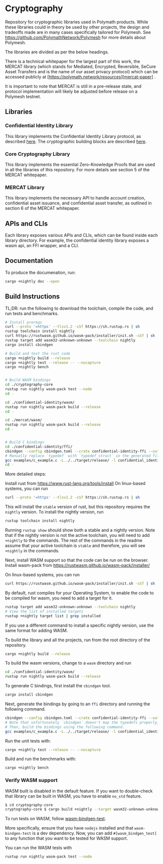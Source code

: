 # Cryptography

Repository for cryptographic libraries used in Polymath products. While these libraries could in
theory be used by other projects, the design and tradeoffs made are in many cases specifically
tailored for Polymesh. See https://github.com/PolymathNetwork/Polymesh for more details about
Polymesh.

The libraries are divided as per the below headings.

There is a technical whitepaper for the largest part of this work, the MERCAT library
(which stands for Mediated, Encrypted, Reversible, SeCure Asset Transfers and is the name of
our asset privacy protocol) which can be accessed publicly at
[https://polymath.network/resources][mercat-paper] .

It is important to note that MERCAT is still in a pre-release state, and protocol implementation
will likely be adjusted before release on a Polymesh testnet.

## Libraries

### Confidential Identity Library

This library implements the Confidential Identity Library protocol, as described
[here][wiki_main_design]. The cryptographic building blocks are described
[here][wiki_crypto_design].

### Core Cryptography Library

This library implements the essential Zero-Knowledge Proofs that are used in all the libraries
of this repository. For more details see section 5 of the MERCAT whitepaper.

### MERCAT Library

This library implements the necessary API to handle account creation, confidential asset
issuance, and confidential asset transfer, as outlined in section 6 of the MERCAT whitepaper.

## APIs and CLIs

Each library exposes various APIs and CLIs, which can be found inside
each library directory. For example, the confidential identity library
exposes a wasm api, an FFI wrapper, and a CLI.

## Documentation

To produce the documenation, run:

```bash
cargo +nightly doc --open
```

## Build Instructions

TL;DR: run the following to download the toolchain, compile the code,
and run tests and benchmarks.

```bash
# Install prereqs
curl --proto '=https' --tlsv1.2 -sSf https://sh.rustup.rs | sh
rustup toolchain install nightly
curl https://rustwasm.github.io/wasm-pack/installer/init.sh -sSf | sh
rustup target add wasm32-unknown-unknown --toolchain nightly
cargo install cbindgen

# Build and test the rust code
cargo +nightly build --release
cargo +nightly test --release -- --nocapture
cargo +nightly bench


# Build WASM bindings
cd ./cryptography-core
rustup run nightly wasm-pack test --node
cd -

cd ./confidential-identity/wasm/
rustup run nightly wasm-pack build --release
cd -

cd ./mercat/wasm/
rustup run nightly wasm-pack build --release
cd -


# Build C bindings
cd ./confidential-identity/ffi/
cbindgen --config cbindgen.toml --crate confidential-identity-ffi --output examples/c_example.h
# Manually replace `typedef` with `typedef struct` in the generated file
gcc examples/c_example.c -L../../target/release/ -l confidential_identity_ffi -o example.out
cd -
```

More detailed steps:

Install rust from https://www.rust-lang.org/tools/install
On linux-based systems, you can run

```bash
curl --proto '=https' --tlsv1.2 -sSf https://sh.rustup.rs | sh
```

This will install the `stable` version of rust, but this repository
requires the `nightly` version. To install the nightly version, run

```bash
rustup toolchain install nightly
```

Running `rustup show` should show both a stable and a nightly version.
Note that if the nightly version is not the active toolchain, you will
need to add `+nightly` to the commands. The rest of the commands in the
readme assume that your active toolchain is `stable` and therefore, you
will see `+nightly` in the commands.

Next, install WASM support so that the code can be run on the browser.
Install wasm-pack from https://rustwasm.github.io/wasm-pack/installer/

On linux-based systems, you can run

```bash
curl https://rustwasm.github.io/wasm-pack/installer/init.sh -sSf | sh
```

By default, rust compiles for your Operating System, to enable the code
to be compiled for wasm, you need to add a target for it.

```bash
rustup target add wasm32-unknown-unknown --toolchain nightly
# View the list of installed targets
rustup +nightly target list | grep installed
```

If you use a different command to install a specific nightly version, use the same format for
adding WASM.

To build the library and all the projects, run from the root directory
of the repository.

```bash
cargo +nightly build --release
```

To build the wasm versions, change to a `wasm` directory and run

```bash
cd ./confidential-identity/wasm/
rustup run nightly wasm-pack build --release
```

To generate C bindings, first install the `cbindgen` tool.

```bash
cargo install cbindgen
```

Next, generate the bindings by going to an `ffi` directory and running
the following command.

```bash
cbindgen --config cbindgen.toml --crate confidential-identity-ffi --output examples/c_example.h
# Note that unfortunately `cbindgen` doesn't map the typedefs properly, so manually replace `typedef` with `typedef struct`.
# Then, build the bindings using the following command.
gcc examples/c_example.c -L../../target/release/ -l confidential_identity_ffi -o example.out
```

Run the unit tests with:

```bash
cargo +nightly test --release -- --nocapture
```

Build and run the benchmarks with:

```bash
cargo +nightly bench
```

### Verify WASM support

WASM built is disabled in the default feature. If you want to double-check that library can be
built in WASM, you have to enable `no_std` feature.

```bash
$ cd cryptography-core
cryptography-core $ cargo build +nightly --target wasm32-unknown-unknown --no-default-features --features no_std
```

To run tests on WASM, follow [wasm-bindgen-test][wasm-bindgen-test].

More specifically, ensure that you have `nodejs` installed and that `wasm-bindgen-test` is a
dev dependency. Now, you can add `#[wasm_bindgen_test]` to any function that you want to be
tested for WASM support.

You can run the WASM tests with

```bash
rustup run nightly wasm-pack test --node
```

[wasm-bindgen-test]: https://rustwasm.github.io/docs/wasm-bindgen/wasm-bindgen-test/usage.html
[wiki_main_design]: https://polymath.atlassian.net/wiki/spaces/PC/pages/172523576/Asset+Granularity+Unique+Identity
[wiki_crypto_design]: https://polymath.atlassian.net/wiki/spaces/CE/pages/202571817/Claim+Proof+Prototype
[mercat-paper]: https://info.polymath.network/cs/c/?cta_guid=9dab4f08-f83b-4682-9aff-806161fadfa7&signature=AAH58kGwwttiprV_ahCcsg9jx4d7sDcTug&placement_guid=7b405314-ade5-48d5-8143-1622a545448a&click=34bcee43-5f48-4d28-b28f-71a27f9a901b&hsutk=b438673d645d6ae5ac515c177200a48e&canon=https%3A%2F%2Fpolymath.network%2Fresources&portal_id=4703451&redirect_url=APefjpGNTUtthjOVK6QYdk_-PL9D6OAzM2VCYb7J4LhcV3iCGtpU2IRpNw3ZYh-dU7CZpEGmueyCnKbsmj6KYiF23DUwQL_CB0uteyVXdrLMO0LO32kxSDhtnCK2kWZYwgk6XH47zFTvb_vPNlHLEN9FeceoaUSdrVaJ4pGzgFjL6q2XRWBDX_W0i4P28C0JZxnAKfM-UQH2VH2xWt2wyBvk9kcuV-bu42BOTu1RJSPSGy27MArSihbQVeL8Cccu0IUOK6Ld7vTEGanGK8dtDPUOzpEhkxmaOpwFfpoyDum-NaSZtBWNQ6fZhvEJhqz9NLBYFjju5w9REDT8Iso3jKIu0EM7cLsAivTS2DBgYofp_Q6-Dq6ubhw&__hstc=225977093.b438673d645d6ae5ac515c177200a48e.1593533608372.1603731569270.1604512109227.10&__hssc=225977093.1.1604512109227&__hsfp=4241984383
